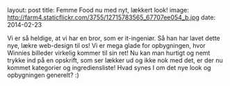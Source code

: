 layout: post
title: Femme Food nu med nyt, lækkert look!
image: http://farm4.staticflickr.com/3755/12715783565_67707ee054_b.jpg
date: 2014-02-23


Vi er så heldige, at vi har en bror, som er it-ingeniør. Så han har lavet dette nye, lækre web-design til os! Vi er mega glade for opbygningen, hvor Winnies billeder virkelig kommer til sin ret! Nu kan man hurtigt og nemt trykke ind på en opskrift, som ser lækker ud og ikke nok med det, er der nu kommet kategorier og ingrediensliste! Hvad synes I om det nye look og opbygningen generelt? :) 

